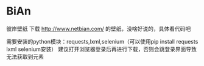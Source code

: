 # BiAn
彼岸壁纸
下载 http://www.netbian.com/ 的壁纸，没啥好说的，具体看代码吧

需要安装的python模块：requests,lxml,selenium（可以使用pip install requests lxml selenium安装）
建议打开浏览器登录后再进行下载，否则会跳登录界面导致无法获取到元素
